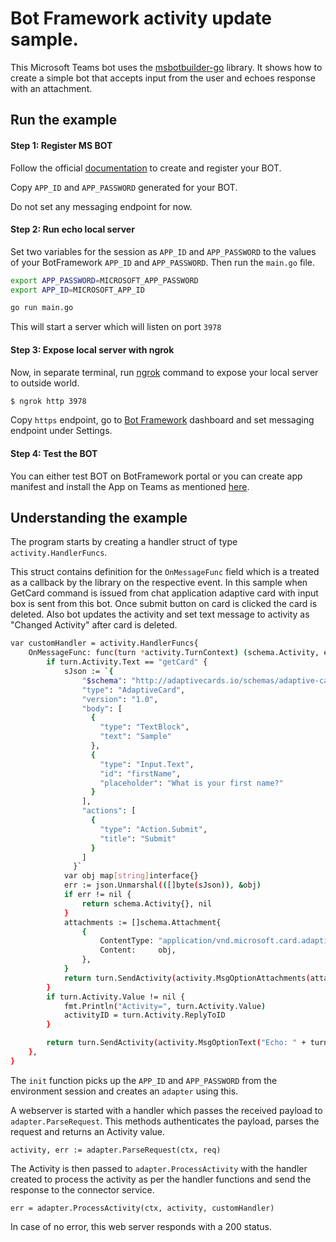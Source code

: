 # Bot Framework activity update sample.

This Microsoft Teams bot uses the [msbotbuilder-go](https://github.com/infracloudio/msbotbuilder-go) library. It shows how to create a simple bot that accepts input from the user and echoes response with an attachment.

## Run the example

#### Step 1: Register MS BOT

Follow the official [documentation](https://docs.microsoft.com/en-us/microsoftteams/platform/bots/how-to/create-a-bot-for-teams#register-your-web-service-with-the-bot-framework) to create and register your BOT.

Copy `APP_ID` and `APP_PASSWORD` generated for your BOT.

Do not set any messaging endpoint for now.

#### Step 2: Run echo local server

Set two variables for the session as `APP_ID` and `APP_PASSWORD` to the values of your BotFramework `APP_ID` and `APP_PASSWORD`. Then run the `main.go` file.

```bash
export APP_PASSWORD=MICROSOFT_APP_PASSWORD
export APP_ID=MICROSOFT_APP_ID

go run main.go
```

This will start a server which will listen on port `3978`

#### Step 3: Expose local server with ngrok

Now, in separate terminal, run [ngrok](https://ngrok.com/download) command to expose your local server to outside world.

```sh
$ ngrok http 3978
```

Copy `https` endpoint, go to [Bot Framework](https://dev.botframework.com/bots) dashboard and set messaging endpoint under Settings.

#### Step 4: Test the BOT

You can either test BOT on BotFramework portal or you can create app manifest and install the App on Teams as mentioned [here](https://docs.microsoft.com/en-us/microsoftteams/platform/bots/how-to/create-a-bot-for-teams#create-your-app-manifest-and-package).


## Understanding the example

The program starts by creating a handler struct of type `activity.HandlerFuncs`.

This struct contains definition for the `OnMessageFunc` field which is a treated as a callback by the library on the respective event.
In this sample when GetCard command is issued from chat application adaptive card with input box is sent from this bot. Once submit button on card is clicked the card is deleted. Also bot updates the activity and set text message to activity as "Changed Activity" after card is deleted.

```bash
var customHandler = activity.HandlerFuncs{
	OnMessageFunc: func(turn *activity.TurnContext) (schema.Activity, error) {
		if turn.Activity.Text == "getCard" {
			sJson := `{
				"$schema": "http://adaptivecards.io/schemas/adaptive-card.json",
				"type": "AdaptiveCard",
				"version": "1.0",
				"body": [
				  {
					"type": "TextBlock",
					"text": "Sample"
				  },
				  {  
					"type": "Input.Text",  
					"id": "firstName",  
					"placeholder": "What is your first name?"  
				  }
				],
				"actions": [
				  {
					"type": "Action.Submit",
					"title": "Submit"
				  }
				]
			  }`
			var obj map[string]interface{}
			err := json.Unmarshal(([]byte(sJson)), &obj)
			if err != nil {
				return schema.Activity{}, nil
			}
			attachments := []schema.Attachment{
				{
					ContentType: "application/vnd.microsoft.card.adaptive",
					Content:     obj,
				},
			}
			return turn.SendActivity(activity.MsgOptionAttachments(attachments))
		}
		if turn.Activity.Value != nil {
			fmt.Println("Activity=", turn.Activity.Value)
			activityID = turn.Activity.ReplyToID
		}

		return turn.SendActivity(activity.MsgOptionText("Echo: " + turn.Activity.Text))
	},
}
```
  

The `init` function picks up the `APP_ID` and `APP_PASSWORD` from the environment session and creates an `adapter` using this.


A webserver is started with a handler which passes the received payload to `adapter.ParseRequest`. This methods authenticates the payload, parses the request and returns an Activity value.

```
activity, err := adapter.ParseRequest(ctx, req)
```
  

The Activity is then passed to `adapter.ProcessActivity` with the handler created to process the activity as per the handler functions and send the response to the connector service.

```
err = adapter.ProcessActivity(ctx, activity, customHandler)
```

In case of no error, this web server responds with a 200 status.
